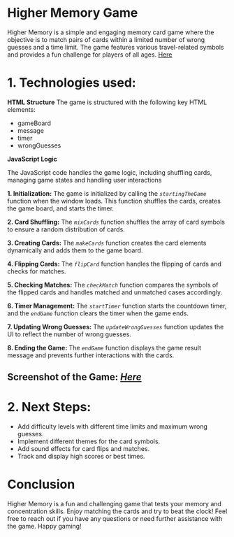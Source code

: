 # Higher Memory Game 

Higher Memory is a simple and engaging memory card game where the objective is to match pairs of cards within a limited number of wrong guesses and a time limit. The game features various travel-related symbols and provides a fun challenge for players of all ages. [Here](https://aliyev50.github.io/memory-game/)

# 1. Technologies used:

**HTML Structure**
The game is structured with the following key HTML elements:
 
 * gameBoard
 * message
 * timer
 * wrongGuesses

 **JavaScript Logic**

 The JavaScript code handles the game logic, including shuffling cards, managing game states and handling user interactions

 **1. Initialization:** The game is initialized by calling the _`startingTheGame`_ function when the window loads. This function shuffles the cards, creates the game board, and starts the timer.

 **2. Card Shuffling:** The _`mixCards`_ function shuffles the array of card symbols to ensure a random distribution of cards.

**3. Creating Cards:** The _`makeCards`_ function creates the card elements dynamically and adds them to the game board.

**4. Flipping Cards:** The _`flipCard`_ function handles the flipping of cards and checks for matches.

**5. Checking Matches:** The _`checkMatch`_ function compares the symbols of the flipped cards and handles matched and unmatched cases accordingly.

**6. Timer Management:** The _`startTimer`_ function starts the countdown timer, and the _`endGame`_ function clears the timer when the game ends.

**7. Updating Wrong Guesses:** The _`updateWrongGuesses`_ function updates the UI to reflect the number of wrong guesses.

**8. Ending the Game:** The _`endGame`_ function displays the game result message and prevents further interactions with the cards.


 ## **Screenshot of the Game:** _[Here](https://github.com/aliyev50/memory-game/issues/1#issue-2351729976)_


# 2. Next Steps:

* Add difficulty levels with different time limits and maximum wrong guesses.
* Implement different themes for the card symbols.
* Add sound effects for card flips and matches.
* Track and display high scores or best times.


# Conclusion
Higher Memory is a fun and challenging game that tests your memory and concentration skills. Enjoy matching the cards and try to beat the clock!
Feel free to reach out if you have any questions or need further assistance with the game. Happy gaming!